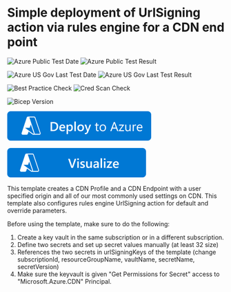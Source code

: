 # Simple deployment of UrlSigning action via rules engine for a CDN end point

![Azure Public Test Date](https://azurequickstartsservice.blob.core.windows.net/badges/quickstarts/microsoft.cdn/cdn-with-ruleseengine-urlsigning/PublicLastTestDate.svg)
![Azure Public Test Result](https://azurequickstartsservice.blob.core.windows.net/badges/quickstarts/microsoft.cdn/cdn-with-ruleseengine-urlsigning/PublicDeployment.svg)

![Azure US Gov Last Test Date](https://azurequickstartsservice.blob.core.windows.net/badges/quickstarts/microsoft.cdn/cdn-with-ruleseengine-urlsigning/FairfaxLastTestDate.svg)
![Azure US Gov Last Test Result](https://azurequickstartsservice.blob.core.windows.net/badges/quickstarts/microsoft.cdn/cdn-with-ruleseengine-urlsigning/FairfaxDeployment.svg)

![Best Practice Check](https://azurequickstartsservice.blob.core.windows.net/badges/quickstarts/microsoft.cdn/cdn-with-ruleseengine-urlsigning/BestPracticeResult.svg)
![Cred Scan Check](https://azurequickstartsservice.blob.core.windows.net/badges/quickstarts/microsoft.cdn/cdn-with-ruleseengine-urlsigning/CredScanResult.svg)

![Bicep Version](https://azurequickstartsservice.blob.core.windows.net/badges/quickstarts/microsoft.cdn/cdn-with-ruleseengine-urlsigning/BicepVersion.svg)

[![Deploy To Azure](https://raw.githubusercontent.com/Azure/azure-quickstart-templates/master/1-CONTRIBUTION-GUIDE/images/deploytoazure.svg?sanitize=true)](https://portal.azure.com/#create/Microsoft.Template/uri/https%3A%2F%2Fraw.githubusercontent.com%2FAzure%2Fazure-quickstart-templates%2Fmaster%2Fquickstarts%2Fmicrosoft.cdn%2Fcdn-with-ruleseengine-urlsigning%2Fazuredeploy.json)

[![Visualize](https://raw.githubusercontent.com/Azure/azure-quickstart-templates/master/1-CONTRIBUTION-GUIDE/images/visualizebutton.svg?sanitize=true)](http://armviz.io/#/?load=https%3A%2F%2Fraw.githubusercontent.com%2FAzure%2Fazure-quickstart-templates%2Fmaster%2Fquickstarts%2Fmicrosoft.cdn%2Fcdn-with-ruleseengine-urlsigning%2Fazuredeploy.json)    

This template creates a CDN Profile and a CDN Endpoint with a user specified origin and all of our most commonly used settings on CDN. This template also configures rules engine UrlSigning action for default and override parameters.

Before using the template, make sure to do the following:

1. Create a key vault in the same subscription or in a different subscription.
2. Define two secrets and set up secret values manually (at least 32 size)
3. References the two secrets in urlSigningKeys of the template (change subscriptionId, resourceGroupName, vaultName, secretName, secretVersion)
4. Make sure the keyvault is given "Get Permissions for Secret" access to "Microsoft.Azure.CDN" Principal.
